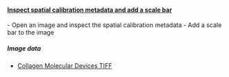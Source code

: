 <h4 id='scale_bar'><a href="#scale_bar">Inspect spatial calibration metadata and add a scale bar</a></h4>
  - Open an image and inspect the spatial calibration metadata 
  - Add a scale bar to the image  

##### Image data

- [Collagen Molecular Devices TIFF](https://github.com/NEUBIAS/training-resources/raw/master/image_data/xy_16bit__collagen.md.tif)
